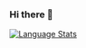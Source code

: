 ### Hi there 👋

[![Language Stats](https://github-readme-stats.vercel.app/api/top-langs/?username=ashishzero&langs_count=5&theme=tokyonight)]()
